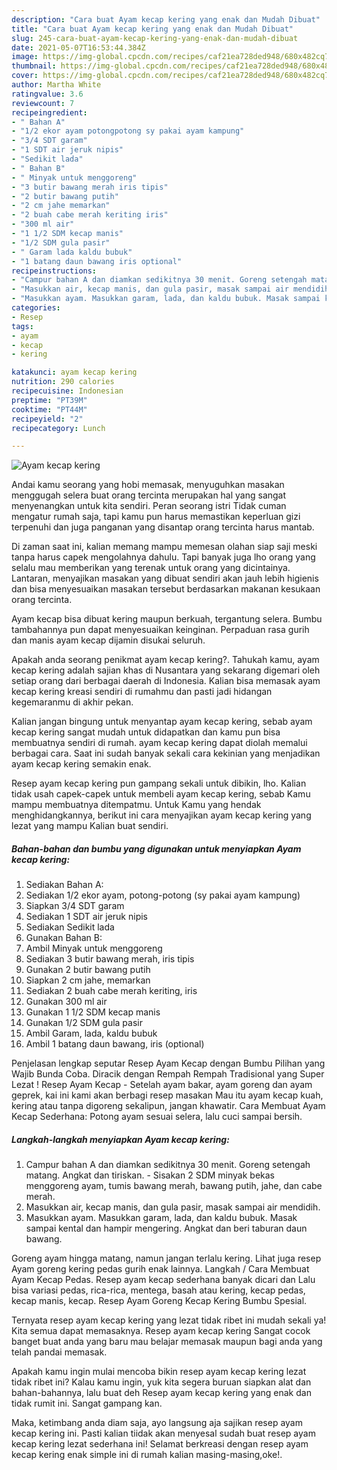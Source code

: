 ```yaml
---
description: "Cara buat Ayam kecap kering yang enak dan Mudah Dibuat"
title: "Cara buat Ayam kecap kering yang enak dan Mudah Dibuat"
slug: 245-cara-buat-ayam-kecap-kering-yang-enak-dan-mudah-dibuat
date: 2021-05-07T16:53:44.384Z
image: https://img-global.cpcdn.com/recipes/caf21ea728ded948/680x482cq70/ayam-kecap-kering-foto-resep-utama.jpg
thumbnail: https://img-global.cpcdn.com/recipes/caf21ea728ded948/680x482cq70/ayam-kecap-kering-foto-resep-utama.jpg
cover: https://img-global.cpcdn.com/recipes/caf21ea728ded948/680x482cq70/ayam-kecap-kering-foto-resep-utama.jpg
author: Martha White
ratingvalue: 3.6
reviewcount: 7
recipeingredient:
- " Bahan A"
- "1/2 ekor ayam potongpotong sy pakai ayam kampung"
- "3/4 SDT garam"
- "1 SDT air jeruk nipis"
- "Sedikit lada"
- " Bahan B"
- " Minyak untuk menggoreng"
- "3 butir bawang merah iris tipis"
- "2 butir bawang putih"
- "2 cm jahe memarkan"
- "2 buah cabe merah keriting iris"
- "300 ml air"
- "1 1/2 SDM kecap manis"
- "1/2 SDM gula pasir"
- " Garam lada kaldu bubuk"
- "1 batang daun bawang iris optional"
recipeinstructions:
- "Campur bahan A dan diamkan sedikitnya 30 menit. Goreng setengah matang. Angkat dan tiriskan. Sisakan 2 SDM minyak bekas menggoreng ayam, tumis bawang merah, bawang putih, jahe, dan cabe merah."
- "Masukkan air, kecap manis, dan gula pasir, masak sampai air mendidih."
- "Masukkan ayam. Masukkan garam, lada, dan kaldu bubuk. Masak sampai kental dan hampir mengering. Angkat dan beri taburan daun bawang."
categories:
- Resep
tags:
- ayam
- kecap
- kering

katakunci: ayam kecap kering 
nutrition: 290 calories
recipecuisine: Indonesian
preptime: "PT39M"
cooktime: "PT44M"
recipeyield: "2"
recipecategory: Lunch

---
```



![Ayam kecap kering](https://img-global.cpcdn.com/recipes/caf21ea728ded948/680x482cq70/ayam-kecap-kering-foto-resep-utama.jpg)

Andai kamu seorang yang hobi memasak, menyuguhkan masakan menggugah selera buat orang tercinta merupakan hal yang sangat menyenangkan untuk kita sendiri. Peran seorang istri Tidak cuman mengatur rumah saja, tapi kamu pun harus memastikan keperluan gizi terpenuhi dan juga panganan yang disantap orang tercinta harus mantab.

Di zaman  saat ini, kalian memang mampu memesan olahan siap saji meski tanpa harus capek mengolahnya dahulu. Tapi banyak juga lho orang yang selalu mau memberikan yang terenak untuk orang yang dicintainya. Lantaran, menyajikan masakan yang dibuat sendiri akan jauh lebih higienis dan bisa menyesuaikan masakan tersebut berdasarkan makanan kesukaan orang tercinta. 

Ayam kecap bisa dibuat kering maupun berkuah, tergantung selera. Bumbu tambahannya pun dapat menyesuaikan keinginan. Perpaduan rasa gurih dan manis ayam kecap dijamin disukai seluruh.

Apakah anda seorang penikmat ayam kecap kering?. Tahukah kamu, ayam kecap kering adalah sajian khas di Nusantara yang sekarang digemari oleh setiap orang dari berbagai daerah di Indonesia. Kalian bisa memasak ayam kecap kering kreasi sendiri di rumahmu dan pasti jadi hidangan kegemaranmu di akhir pekan.

Kalian jangan bingung untuk menyantap ayam kecap kering, sebab ayam kecap kering sangat mudah untuk didapatkan dan kamu pun bisa membuatnya sendiri di rumah. ayam kecap kering dapat diolah memalui berbagai cara. Saat ini sudah banyak sekali cara kekinian yang menjadikan ayam kecap kering semakin enak.

Resep ayam kecap kering pun gampang sekali untuk dibikin, lho. Kalian tidak usah capek-capek untuk membeli ayam kecap kering, sebab Kamu mampu membuatnya ditempatmu. Untuk Kamu yang hendak menghidangkannya, berikut ini cara menyajikan ayam kecap kering yang lezat yang mampu Kalian buat sendiri.

<!--inarticleads1-->

##### Bahan-bahan dan bumbu yang digunakan untuk menyiapkan Ayam kecap kering:

1. Sediakan  Bahan A:
1. Sediakan 1/2 ekor ayam, potong-potong (sy pakai ayam kampung)
1. Siapkan 3/4 SDT garam
1. Sediakan 1 SDT air jeruk nipis
1. Sediakan Sedikit lada
1. Gunakan  Bahan B:
1. Ambil  Minyak untuk menggoreng
1. Sediakan 3 butir bawang merah, iris tipis
1. Gunakan 2 butir bawang putih
1. Siapkan 2 cm jahe, memarkan
1. Sediakan 2 buah cabe merah keriting, iris
1. Gunakan 300 ml air
1. Gunakan 1 1/2 SDM kecap manis
1. Gunakan 1/2 SDM gula pasir
1. Ambil  Garam, lada, kaldu bubuk
1. Ambil 1 batang daun bawang, iris (optional)


Penjelasan lengkap seputar Resep Ayam Kecap dengan Bumbu Pilihan yang Wajib Bunda Coba. Diracik dengan Rempah Rempah Tradisional yang Super Lezat ! Resep Ayam Kecap - Setelah ayam bakar, ayam goreng dan ayam geprek, kai ini kami akan berbagi resep masakan Mau itu ayam kecap kuah, kering atau tanpa digoreng sekalipun, jangan khawatir. Cara Membuat Ayam Kecap Sederhana: Potong ayam sesuai selera, lalu cuci sampai bersih. 

<!--inarticleads2-->

##### Langkah-langkah menyiapkan Ayam kecap kering:

1. Campur bahan A dan diamkan sedikitnya 30 menit. Goreng setengah matang. Angkat dan tiriskan. - Sisakan 2 SDM minyak bekas menggoreng ayam, tumis bawang merah, bawang putih, jahe, dan cabe merah.
1. Masukkan air, kecap manis, dan gula pasir, masak sampai air mendidih.
1. Masukkan ayam. Masukkan garam, lada, dan kaldu bubuk. Masak sampai kental dan hampir mengering. Angkat dan beri taburan daun bawang.


Goreng ayam hingga matang, namun jangan terlalu kering. Lihat juga resep Ayam goreng kering pedas gurih enak lainnya. Langkah / Cara Membuat Ayam Kecap Pedas. Resep ayam kecap sederhana banyak dicari dan Lalu bisa variasi pedas, rica-rica, mentega, basah atau kering, kecap pedas, kecap manis, kecap. Resep Ayam Goreng Kecap Kering Bumbu Spesial. 

Ternyata resep ayam kecap kering yang lezat tidak ribet ini mudah sekali ya! Kita semua dapat memasaknya. Resep ayam kecap kering Sangat cocok banget buat anda yang baru mau belajar memasak maupun bagi anda yang telah pandai memasak.

Apakah kamu ingin mulai mencoba bikin resep ayam kecap kering lezat tidak ribet ini? Kalau kamu ingin, yuk kita segera buruan siapkan alat dan bahan-bahannya, lalu buat deh Resep ayam kecap kering yang enak dan tidak rumit ini. Sangat gampang kan. 

Maka, ketimbang anda diam saja, ayo langsung aja sajikan resep ayam kecap kering ini. Pasti kalian tiidak akan menyesal sudah buat resep ayam kecap kering lezat sederhana ini! Selamat berkreasi dengan resep ayam kecap kering enak simple ini di rumah kalian masing-masing,oke!.

